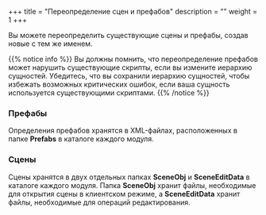 +++
title = "Переопределение сцен и префабов"
description = ""
weight = 1
+++

Вы можете переопределить существующие сцены и префабы, создав новые с тем же именем.

{{% notice info %}}
Вы должны помнить, что переопределение префабов может нарушить существующие скрипты, если вы измените иерархию сущностей. Убедитесь, что вы сохранили иерархию сущностей, чтобы избежать возможных критических ошибок, если ваша сущность используется существующими скриптами.
{{% /notice %}}

### Префабы

Определения префабов хранятся в XML-файлах, расположенных в папке **Prefabs** в каталоге каждого модуля.

### Сцены

Сцены хранятся в двух отдельных папках **SceneObj** и **SceneEditData** в каталоге каждого модуля. Папка **SceneObj** хранит файлы, необходимые для открытия сцены в клиентском режиме, а **SceneEditData** хранит файлы, необходимые для операций редактирования.